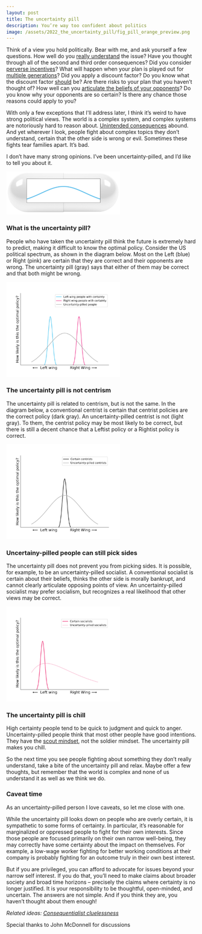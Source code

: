 ```yaml
---
layout: post
title: The uncertainty pill
description: You’re way too confident about politics
image: /assets/2022_the_uncertainty_pill/fig_pill_orange_preview.png
---
```



Think of a view you hold politically. Bear with me, and ask yourself a few questions. How well do you [really understand](https://www.psychologicalscience.org/news/releases/extreme-political-attitudes-may-stem-from-an-illusion-of-understanding.html) the issue? Have you thought through all of the second and third order consequences? Did you consider [perverse incentives](https://en.wikipedia.org/wiki/Perverse_incentive)? What will happen when your plan is played out for [multiple generations](https://forum.effectivealtruism.org/posts/LdZcit8zX89rofZf3/evidence-cluelessness-and-the-long-term-hilary-greaves)? Did you apply a discount factor? Do you know what the discount factor [should](https://drive.google.com/file/d/16xd6X53FSnwwepdReuBzdxQOU1wHc1Hz/view) be? Are there risks to your plan that you haven’t thought of? How well can you [articulate the beliefs of your opponents](https://www.lesswrong.com/tag/ideological-turing-tests)? Do you know why your opponents are so certain? Is there any chance those reasons could apply to you?

With only a few exceptions that I'll address later, I think it’s weird to have strong political views. The world is a complex system, and complex systems are notoriously hard to reason about. [Unintended consequences](https://en.wikipedia.org/wiki/Unintended_consequences) abound. And yet wherever I look, people fight about complex topics they don’t understand, certain that the other side is wrong or evil. Sometimes these fights tear families apart. It’s bad.

I don’t have many strong opinions. I’ve been uncertainty-pilled, and I’d like to tell you about it.

<div class="wrapper">
  <img src='/assets/2022_the_uncertainty_pill/fig_pill.png' class="inner" style="position:relative border: #222 2px solid; max-width:60%;" >
</div>


### What is the uncertainty pill?
People who have taken the uncertainty pill think the future is extremely hard to predict, making it difficult to know the optimal policy. Consider the US political spectrum, as shown in the diagram below. Most on the Left (blue) or Right (pink) are certain that they are correct and their opponents are wrong. The uncertainty pill (gray) says that either of them may be correct and that both might be wrong. 

<div class="wrapper">
  <img src='/assets/2022_the_uncertainty_pill/fig_L_U_R.png' class="inner" style="position:relative border: #222 2px solid; max-width:60%;" >
</div>


### The uncertainty pill is not centrism
The uncertainty pill is related to centrism, but is not the same. In the diagram below, a conventional centrist is certain that centrist policies are the correct policy (dark gray). An uncertainty-pilled centrist is not (light gray). To them, the centrist policy may be most likely to be correct, but there is still a decent chance that a Leftist policy or a Rightist policy is correct.

<div class="wrapper">
  <img src='/assets/2022_the_uncertainty_pill/fig_C_U.png' class="inner" style="position:relative border: #222 2px solid; max-width:60%;" >
</div>

### Uncertainy-pilled people can still pick sides
The uncertainty pill does not prevent you from picking sides. It is possible, for example, to be an uncertainty-pilled socialist. A conventional socialist is certain about their beliefs, thinks the other side is morally bankrupt, and cannot clearly articulate opposing points of view. An uncertainty-pilled socialist may prefer socialism, but recognizes a real likelihood that other views may be correct. 

<div class="wrapper">
  <img src='/assets/2022_the_uncertainty_pill/fig_S_U.png' class="inner" style="position:relative border: #222 2px solid; max-width:60%;" >
</div>


### The uncertainty pill is chill
High certainty people tend to be quick to judgment and quick to anger. Uncertainty-pilled people think that most other people have good intentions. They have the [scout mindset](https://www.amazon.com/Scout-Mindset-Perils-Defensive-Thinking/dp/0735217556), not the soldier mindset. The uncertainty pill makes you chill.

So the next time you see people fighting about something they don’t really understand, take a bite of the uncertainty pill and relax. Maybe offer a few thoughts, but remember that the world is complex and none of us understand it as well as we think we do.

### Caveat time
As an uncertainty-pilled person I love caveats, so let me close with one. 

While the uncertainty pill looks down on people who are overly certain, it is sympathetic to some forms of certainty. In particular, it’s reasonable for marginalized or oppressed people to fight for their own interests. Since those people are focused primarily on their own narrow well-being, they may correctly have some certainty about the impact on themselves. For example, a low-wage worker fighting for better working conditions at their company is probably fighting for an outcome truly in their own best interest.

But if you are privileged, you can afford to advocate for issues beyond your narrow self interest. If you do that, you’ll need to make claims about broader society and broad time horizons – precisely the claims where certainty is no longer justified. It is your responsibility to be thoughtful, open-minded, and uncertain. The answers are not simple. And if you think they are, you haven’t thought about them enough!

_Related ideas: [Consequentialist cluelessness](https://forum.effectivealtruism.org/tag/cluelessness)_
<div class="caption">
Special thanks to John McDonnell for discussions
</div>